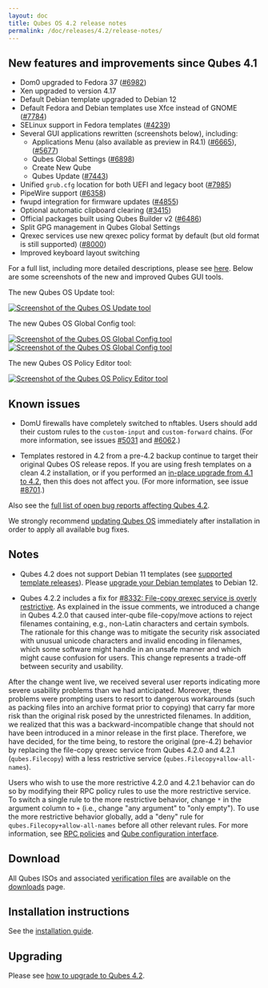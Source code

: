 ```yaml
---
layout: doc
title: Qubes OS 4.2 release notes
permalink: /doc/releases/4.2/release-notes/
---
```


## New features and improvements since Qubes 4.1

- Dom0 upgraded to Fedora 37 ([#6982](https://github.com/QubesOS/qubes-issues/issues/6982))
- Xen upgraded to version 4.17
- Default Debian template upgraded to Debian 12
- Default Fedora and Debian templates use Xfce instead of GNOME ([#7784](https://github.com/QubesOS/qubes-issues/issues/7784))
- SELinux support in Fedora templates ([#4239](https://github.com/QubesOS/qubes-issues/issues/4239))
- Several GUI applications rewritten (screenshots below), including:
  - Applications Menu (also available as preview in R4.1) ([#6665](https://github.com/QubesOS/qubes-issues/issues/6665)), ([#5677](https://github.com/QubesOS/qubes-issues/issues/5677))
  - Qubes Global Settings ([#6898](https://github.com/QubesOS/qubes-issues/issues/6898))
  - Create New Qube
  - Qubes Update ([#7443](https://github.com/QubesOS/qubes-issues/issues/7443))
- Unified `grub.cfg` location for both UEFI and legacy boot ([#7985](https://github.com/QubesOS/qubes-issues/issues/7985))
- PipeWire support ([#6358](https://github.com/QubesOS/qubes-issues/issues/6358))
- fwupd integration for firmware updates ([#4855](https://github.com/QubesOS/qubes-issues/issues/4855))
- Optional automatic clipboard clearing ([#3415](https://github.com/QubesOS/qubes-issues/issues/3415))
- Official packages built using Qubes Builder v2 ([#6486](https://github.com/QubesOS/qubes-issues/issues/6486))
- Split GPG management in Qubes Global Settings
- Qrexec services use new qrexec policy format by default (but old format is still supported) ([#8000](https://github.com/QubesOS/qubes-issues/issues/8000))
- Improved keyboard layout switching

For a full list, including more detailed descriptions, please see [here](https://github.com/QubesOS/qubes-issues/issues?q=is%3Aissue+sort%3Aupdated-desc+milestone%3A%22Release+4.2%22+label%3A%22release+notes%22+is%3Aclosed). Below are some screenshots of the new and improved Qubes GUI tools.

The new Qubes OS Update tool:

[![Screenshot of the Qubes OS Update tool](/attachment/site/4-2_update.png)](/attachment/site/4-2_update.png)

The new Qubes OS Global Config tool:

[![Screenshot of the Qubes OS Global Config tool](/attachment/site/4-2_global-config_1.png)](/attachment/site/4-2_global-config_1.png)
[![Screenshot of the Qubes OS Global Config tool](/attachment/site/4-2_global-config_2.png)](/attachment/site/4-2_global-config_2.png)

The new Qubes OS Policy Editor tool:

[![Screenshot of the Qubes OS Policy Editor tool](/attachment/site/4-2_policy-editor.png)](/attachment/site/4-2_policy-editor.png)

## Known issues

- DomU firewalls have completely switched to nftables. Users should add their custom rules to the `custom-input` and `custom-forward` chains. (For more information, see issues [#5031](https://github.com/QubesOS/qubes-issues/issues/5031) and [#6062](https://github.com/QubesOS/qubes-issues/issues/6062).)

- Templates restored in 4.2 from a pre-4.2 backup continue to target their original Qubes OS release repos. If you are using fresh templates on a clean 4.2 installation, or if you performed an [in-place upgrade from 4.1 to 4.2](/doc/upgrade/4.2/#in-place-upgrade), then this does not affect you. (For more information, see issue [#8701](https://github.com/QubesOS/qubes-issues/issues/8701).)

Also see the [full list of open bug reports affecting Qubes 4.2](https://github.com/QubesOS/qubes-issues/issues?q=is%3Aissue+label%3Aaffects-4.2+label%3A%22T%3A+bug%22+is%3Aopen).

We strongly recommend [updating Qubes OS](/doc/how-to-update/) immediately after installation in order to apply all available bug fixes.

## Notes

- Qubes 4.2 does not support Debian 11 templates (see [supported template releases](/doc/supported-releases/#templates)). Please [upgrade your Debian templates](/doc/templates/debian/#upgrading) to Debian 12.

- Qubes 4.2.2 includes a fix for [#8332: File-copy qrexec service is overly restrictive](https://github.com/QubesOS/qubes-issues/issues/8332). As explained in the issue comments, we introduced a change in Qubes 4.2.0 that caused inter-qube file-copy/move actions to reject filenames containing, e.g., non-Latin characters and certain symbols. The rationale for this change was to mitigate the security risk associated with unusual unicode characters and invalid encoding in filenames, which some software might handle in an unsafe manner and which might cause confusion for users. This change represents a trade-off between security and usability.

After the change went live, we received several user reports indicating more severe usability problems than we had anticipated. Moreover, these problems were prompting users to resort to dangerous workarounds (such as packing files into an archive format prior to copying) that carry far more risk than the original risk posed by the unrestricted filenames. In addition, we realized that this was a backward-incompatible change that should not have been introduced in a minor release in the first place. Therefore, we have decided, for the time being, to restore the original (pre-4.2) behavior by replacing the file-copy qrexec service from Qubes 4.2.0 and 4.2.1 (`qubes.Filecopy`) with a less restrictive service (`qubes.Filecopy+allow-all-names`).

Users who wish to use the more restrictive 4.2.0 and 4.2.1 behavior can do so by modifying their RPC policy rules to use the more restrictive service. To switch a single rule to the more restrictive behavior, change `*` in the argument column to `+` (i.e., change "any argument" to "only empty"). To use the more restrictive behavior globally, add a "deny" rule for `qubes.Filecopy+allow-all-names` before all other relevant rules. For more information, see [RPC policies](/doc/rpc-policy/) and [Qube configuration interface](/doc/vm-interface/#qubes-rpc).

## Download

All Qubes ISOs and associated [verification files](/security/verifying-signatures/) are available on the [downloads](/downloads/) page.

## Installation instructions

See the [installation guide](/doc/installation-guide/).

## Upgrading

Please see [how to upgrade to Qubes 4.2](/doc/upgrade/4.2/).
